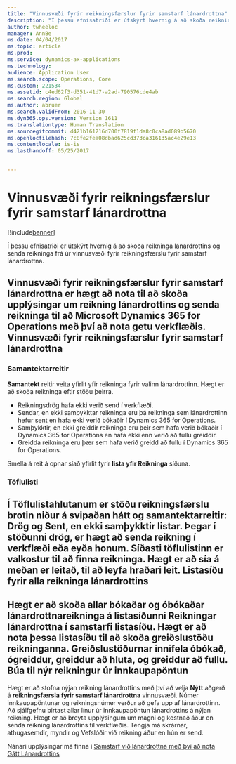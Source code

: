 ```yaml
---
title: "Vinnusvæði fyrir reikningsfærslur fyrir samstarf lánardrottna"
description: "Í þessu efnisatriði er útskýrt hvernig á að skoða reikninga lánardrottins og senda reikninga frá úr vinnusvæði fyrir reikningsfærslu fyrir samstarf lánardrottna."
author: twheeloc
manager: AnnBe
ms.date: 04/04/2017
ms.topic: article
ms.prod: 
ms.service: dynamics-ax-applications
ms.technology: 
audience: Application User
ms.search.scope: Operations, Core
ms.custom: 221534
ms.assetid: c4ed62f3-d351-41d7-a2ad-790576cde4ab
ms.search.region: Global
ms.author: abruer
ms.search.validFrom: 2016-11-30
ms.dyn365.ops.version: Version 1611
ms.translationtype: Human Translation
ms.sourcegitcommit: d421b161216d700f7819f1da8c0ca8ad089b5670
ms.openlocfilehash: 7c8fe2fea08dbad625cd373ca316135ac4e29e13
ms.contentlocale: is-is
ms.lasthandoff: 05/25/2017


---
```


# <a name="vendor-collaboration-invoicing-workspace"></a>Vinnusvæði fyrir reikningsfærslur fyrir samstarf lánardrottna

[!include[banner](../includes/banner.md)]


Í þessu efnisatriði er útskýrt hvernig á að skoða reikninga lánardrottins og senda reikninga frá úr vinnusvæði fyrir reikningsfærslu fyrir samstarf lánardrottna.

**Vinnusvæði fyrir reikningsfærslur fyrir samstarf lánardrottna** er hægt að nota til að skoða upplýsingar um reikning lánardrottins og senda reikninga til að Microsoft Dynamics 365 for Operations með því að nota getu verkflæðis.
Vinnusvæði fyrir reikningsfærslur fyrir samstarf lánardrottna
----------------------------------------

### <a name="summary-tiles"></a>Samantektarreitir

**Samantekt** reitir veita yfirlit yfir reikninga fyrir valinn lánardrottinn. Hægt er að skoða reikninga eftir stöðu þeirra.
-   Reikningsdrög hafa ekki verið send í verkflæði.
-   Sendar, en ekki samþykktar reikninga eru þá reikninga sem lánardrottinn hefur sent en hafa ekki verið bókaðir í Dynamics 365 for Operations.
-   Samþykktir, en ekki greiddir reikninga eru þeir sem hafa verið bókaðir í Dynamics 365 for Operations en hafa ekki enn verið að fullu greiddir.
-   Greidda reikninga eru þær sem hafa verið greidd að fullu í Dynamics 365 for Operations.

Smella á reit á opnar síað yfirlit fyrir **lista yfir Reikninga** síðuna.
### <a name="tabular-lists"></a>Töflulisti

Í **Töflulista**hlutanum er stöðu reikningsfærslu brotin niður á svipaðan hátt og samantektarreitir: Drög og Sent, en ekki samþykktir listar. Þegar í stöðunni drög, er hægt að senda reikning í verkflæði eða eyða honum. Síðasti töflulistinn er valkostur til að finna reikninga. Hægt er að sía á meðan er leitað, til að leyfa hraðari leit.
Listasíðu fyrir alla reikninga lánardrottins
-----------------------------

Hægt er að skoða allar bókaðar og óbókaðar lánardrottnareikninga á listasíðunni **Reikningar lánardrottna í samstarfi** listasíðu. Hægt er að nota þessa listasíðu til að skoða greiðslustöðu reikninganna. Greiðslustöðurnar innifela óbókað, ógreiddur, greiddur að hluta, og greiddur að fullu.
Búa til nýr reikningur úr innkaupapöntun
--------------------------------------------

Hægt er að stofna nýjan reikning lánardrottins með því að velja **Nýtt** aðgerð á **reikningsfærsla fyrir samstarf lánardrottna** vinnusvæði. Númer innkaupapöntunar og reikningsnúmer verður að gefa upp af lánardrottinn. Að sjálfgefnu birtast allar línur úr innkaupapöntun lánardrottins á nýjan reikning. Hægt er að breyta upplýsingum um magni og kostnað áður en senda reikning lánardrottins til verkflæðis. Tengja má skrárnar, athugasemdir, myndir og Vefslóðir við reikning áður en hún er send.



Nánari upplýsingar má finna í [Samstarf við lánardrottna með því að nota Gátt Lánardrottins](/dynamics365/operations/supply-chain/procurement/collaborate-vendors-vendor-portal)




